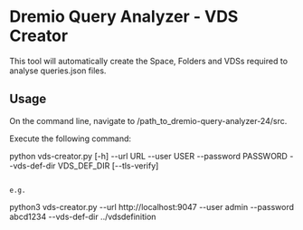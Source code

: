 # Dremio Query Analyzer - VDS Creator
This tool will automatically create the Space, Folders and VDSs required to analyse queries.json files.

## Usage
On the command line, navigate to /path_to_dremio-query-analyzer-24/src.

Execute the following command:

python vds-creator.py [-h] --url URL --user USER --password PASSWORD  --vds-def-dir VDS_DEF_DIR [--tls-verify]
```

e.g.
```
python3 vds-creator.py --url http://localhost:9047 --user admin --password abcd1234 --vds-def-dir ../vdsdefinition
